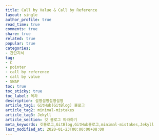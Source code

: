 ```yaml
---
title: Call by Value & Call by Reference
layout: single
author_profile: true
read_time: true
comments: true
share: true 
related: true
popular: true
categories:
- 간단지식
tag:
- C
- pointer
- call by reference
- call by value
- SWAP
toc: true
toc_sticky: true
toc_label: 목차
description: 설명설명설명설명
article_tag1: GitHub(GitBlog) 블로그
article_tag2: minimal-mistakes
article_tag3: Jekyll
article_section: 깃 블로그 따라하기
meta_keywords: 깃블로그,GitBlog,GitHub블로그,minimal-mistakes,Jekyll
last_modified_at: 2020-01-23T00:00:00+08:00
---
```

